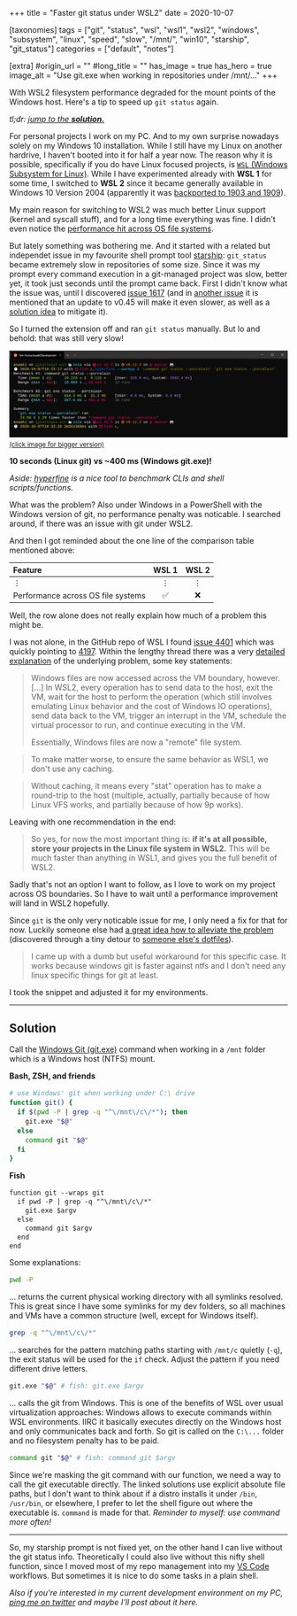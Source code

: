 +++
title = "Faster git status under WSL2"
date = 2020-10-07

[taxonomies]
tags = ["git", "status", "wsl", "wsl1", "wsl2", "windows", "subsystem", "linux", "speed", "slow", "/mnt/", "win10", "starship", "git_status"]
categories = ["default", "notes"]

[extra]
#origin_url = ""
#long_title = ""
has_image = true
has_hero = true
image_alt = "Use git.exe when working in repositories under /mnt/…"
+++

With WSL2 filesystem performance degraded for the mount points of the Windows host. Here's a tip to speed up `git status` again.

<!-- more -->

_tl;dr: [jump to the **solution.**](#solution)_

For personal projects I work on my PC. And to my own surprise nowadays solely on my Windows 10 installation. While I still have my Linux on another hardrive, I haven't booted into it for half a year now. The reason why it is possible, specifically if you do have Linux focused projects, is [`WSL` (Windows Subsystem for Linux)][wsl]. While I have experimented already with **WSL 1** for some time, I switched to **WSL 2** since it became generally available in Windows 10 Version 2004 (apparently it was [backported to 1903 and 1909][wsl2back]).

My main reason for switching to WSL2 was much better Linux support (kernel and syscall stuff), and for a long time everything was fine. I didn't even notice the [performance hit across OS file systems][wslcomp].

But lately something was bothering me. And it started with a related but independet issue in my favourite shell prompt tool [starship][starship]: `git_status` became extremely slow in repositories of some size. Since it was my prompt every command execution in a git-managed project was slow, better yet, it took just seconds until the prompt came back. First I didn't know what the issue was, until I discovered [issue 1617][starship-1617] (and in [another issue][starship-1470] it is mentioned that an update to v0.45 will make it even slower, as well as a [solution idea][starship-1446] to mitigate it).

So I turned the extension off and ran `git status` manually. But lo and behold: that was still very slow!

[![hyperfine benchmark of git status, Linux vs Windows](./hyperfine-benchmark.png)<br><small>(click image for bigger version)</small>](./hyperfine-benchmark.png "hyperfine benchmark of git status, Linux vs Windows")

**10 seconds (Linux git) vs ~400 ms (Windows git.exe)!**

_Aside: [hyperfine][hyperfine] is a nice tool to benchmark CLIs and shell scripts/functions._

What was the problem? Also under Windows in a PowerShell with the Windows version of git, no performance penalty was noticable. I searched around, if there was an issue with git under WSL2.

And then I got reminded about the one line of the comparison table mentioned above:

| Feature | WSL 1 | WSL 2 |
| :--- | :---: | :---: |
| ⋮ | ⋮ | ⋮ |
| Performance across OS file systems | ✅ | ❌ |

Well, the row alone does not really explain how much of a problem this might be.

I was not alone, in the GitHub repo of WSL I found [issue 4401][wsl-4401] which was quickly pointing to [4197][wsl-4197]. Within the lengthy thread there was a very [detailed explanation][wsl-4197-explainer] of the underlying problem, some key statements:

> Windows files are now accessed across the VM boundary, however. […] In WSL2, every operation has to send data to the host, exit the VM, wait for the host to perform the operation (which still involves emulating Linux behavior and the cost of Windows IO operations), send data back to the VM, trigger an interrupt in the VM, schedule the virtual processor to run, and continue executing in the VM.
>
> Essentially, Windows files are now a "remote" file system.

> To make matter worse, to ensure the same behavior as WSL1, we don't use any caching.

> Without caching, it means every "stat" operation has to make a round-trip to the host (multiple, actually, partially because of how Linux VFS works, and partially because of how 9p works).

Leaving with one recommendation in the end:

> So yes, for now the most important thing is: **if it's at all possible, store your projects in the Linux file system in WSL2.** This will be much faster than anything in WSL1, and gives you the full benefit of WSL2.

Sadly that's not an option I want to follow, as I love to work on my project across OS boundaries. So I have to wait until a performance improvement will land in WSL2 hopefully.

Since `git` is the only very noticable issue for me, I only need a fix for that for now. Luckily someone else had [a great idea how to alleviate the problem][wsl-4401-shfunc] (discovered through a tiny detour to [someone else's dotfiles][shfunc]).

> I came up with a dumb but useful workaround for this specific case. It works because windows git is faster against ntfs and I don't need any linux specific things for git at least.

I took the snippet and adjusted it for my environments.

-----

## Solution

Call the [Windows Git (git.exe)][wingit] command when working in a `/mnt` folder which is a Windows host (NTFS) mount.

**Bash, ZSH, and friends**

```bash
# use Windows' git when working under C:\ drive
function git() {
  if $(pwd -P | grep -q "^\/mnt\/c\/*"); then
    git.exe "$@"
  else
    command git "$@"
  fi
}
```

**Fish**

```fish
function git --wraps git
  if pwd -P | grep -q "^\/mnt\/c\/*"
    git.exe $argv
  else
    command git $argv
  end
end
```

Some explanations:

```bash
pwd -P
```

… returns the current physical working directory with all symlinks resolved. This is great since I have some symlinks for my dev folders, so all machines and VMs have a common structure (well, except for Windows itself).

```bash
grep -q "^\/mnt\/c\/*"
```

… searches for the pattern matching paths starting with `/mnt/c` quietly (`-q`), the exit status will be used for the `if` check. Adjust the pattern if you need different drive letters.

```bash
git.exe "$@" # fish: git.exe $argv
```

… calls the git from Windows. This is one of the benefits of WSL over usual virtualization approaches: Windows allows to execute commands within WSL environments. IIRC it basically executes directly on the Windows host and only communicates back and forth. So git is called on the `C:\...` folder and no filesystem penalty has to be paid.

```bash
command git "$@" # fish: command git $argv
```

Since we're masking the git command with our function, we need a way to call the git executable directly. The linked solutions use explicit absolute file paths, but I don't want to think about if a distro installs it under `/bin`, `/usr/bin`, or elsewhere, I prefer to let the shell figure out where the executable is. `command` is made for that. _Reminder to myself: use command more often!_

-----

So, my starship prompt is not fixed yet, on the other hand I can live without the git status info. Theoretically I could also live without this nifty shell function, since I moved most of my repo management into my [VS Code][vscode] workflows. But sometimes it is nice to do some tasks in a plain shell.

_Also if you're interested in my current development environment on my PC, [ping me on twitter][twitter] and maybe I'll post about it here._

[wsl]: https://docs.microsoft.com/en-us/windows/wsl/
[wsl2back]: https://devblogs.microsoft.com/commandline/wsl-2-support-is-coming-to-windows-10-versions-1903-and-1909/
[wslcomp]: https://docs.microsoft.com/en-us/windows/wsl/compare-versions
[starship]: https://starship.rs/
[starship-1617]: https://github.com/starship/starship/issues/1617 "Starship takes over 50 seconds to load with some git repos"
[starship-1470]: https://github.com/starship/starship/issues/1470 "On v0.45.0 the git_status module is about twice as slow as on v0.44.0"
[starship-1446]: https://github.com/starship/starship/issues/1446 "Replace the use of git2 with calls to the Git CLI"
[hyperfine]: https://github.com/sharkdp/hyperfine
[wsl-4401]: https://github.com/microsoft/WSL/issues/4401 "git status is slow in WSL2"
[wsl-4401-shfunc]: https://github.com/microsoft/WSL/issues/4401#issuecomment-670080585
[wsl-4197]: https://github.com/microsoft/WSL/issues/4197 "[wsl2] filesystem performance is much slower than wsl1 in /mnt"
[wsl-4197-explainer]: https://github.com/microsoft/WSL/issues/4197#issuecomment-604592340
[shfunc]: https://github.com/rajyan/dotfiles/commit/43ec3e33db053d9dd82efa5ed0fcccdb776c5380
[wingit]: https://git-scm.com/download/win
[vscode]: https://code.visualstudio.com/ "Visual Studio Code"
[twitter]: https://twitter.com/asaaki
